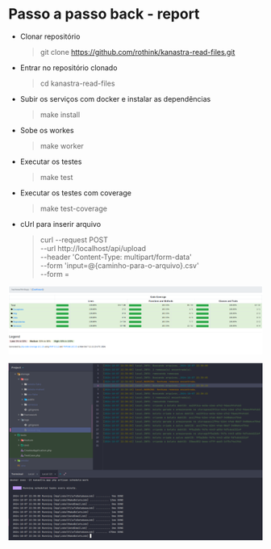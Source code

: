 # Passo a passo back - report

- Clonar repositório
  > git clone https://github.com/rothink/kanastra-read-files.git


- Entrar no repositório clonado
  >cd kanastra-read-files


- Subir os serviços com docker e instalar as dependências

  > make install    

- Sobe os workes
  > make worker

- Executar os testes
  >make test

- Executar os testes com coverage
  >make test-coverage

- cUrl para inserir arquivo
  >curl --request POST \
      --url http://localhost/api/upload \
      --header 'Content-Type: multipart/form-data' \
      --form 'input=@{caminho-para-o-arquivo}.csv' \
      --form =


![alt text](https://github.com/rothink/kanastra-read-files/blob/main/public/images/coverage.png?raw=true)

![alt text](https://github.com/rothink/kanastra-read-files/blob/main/public/images/workers.png?raw=true)
